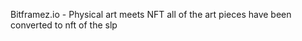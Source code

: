 Bitframez.io - Physical art meets NFT
all of the art pieces have been converted to nft of the slp 
 

